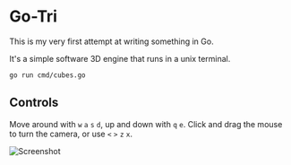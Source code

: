 # Go-Tri

This is my very first attempt at writing something in Go.

It's a simple software 3D engine that runs in a unix terminal.


    go run cmd/cubes.go


## Controls

Move around with  `w` `a` `s` `d`, up and down with `q` `e`. Click and drag the mouse to turn the camera, or use `<` `>` `z` `x`.


![Screenshot](https://i.imgur.com/yAR6Xs3.gif)
